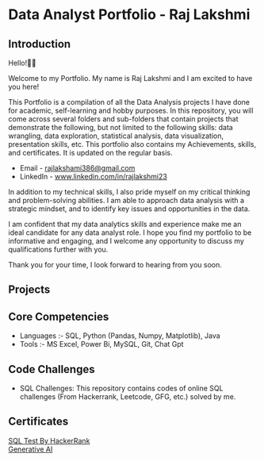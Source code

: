<h1>Data Analyst Portfolio - Raj Lakshmi</h1>
<h2>Introduction</h2>

Hello!👋🏼

Welcome to my Portfolio. My name is Raj Lakshmi and I am excited to have you here!

This Portfolio is a compilation of all the  Data Analysis projects I have done for academic, self-learning and hobby purposes. In this repository, you will come across several folders and sub-folders that contain projects that demonstrate the following, but not limited to the following skills:  data wrangling, data exploration, statistical analysis, data visualization, presentation skills, etc.
This portfolio also contains my Achievements, skills, and certificates. It is updated on the regular basis.

- Email -  rajlakshami386@gmail.com
- LinkedIn - www.linkedin.com/in/rajlakshmi23

In addition to my technical skills, I also pride myself on my critical thinking and problem-solving abilities. I am able to approach data analysis with a strategic mindset, and to identify key issues and opportunities in the data.

I am confident that my data analytics skills and experience make me an ideal candidate for any data analyst role. I hope you find my portfolio to be informative and engaging, and I welcome any opportunity to discuss my qualifications further with you.

Thank you for your time, I look forward to hearing from you soon.

<h2>Projects</h2>

<h2>Core Competencies</h2> 

- Languages :- SQL, Python (Pandas, Numpy, Matplotlib), Java
- Tools :- MS Excel, Power Bi, MySQL, Git, Chat Gpt

<h2>Code Challenges</h2>

- SQL Challenges: This repository contains codes of online SQL challenges (From Hackerrank, Leetcode, GFG, etc.) solved by me.

<h2>Certificates</h2> 

[SQL Test By HackerRank](https://www.hackerrank.com/certificates/edb287deb32e)</br>
[Generative AI](https://www.coursera.org/account/accomplishments/certificate/ZJB8M744T3EC)







